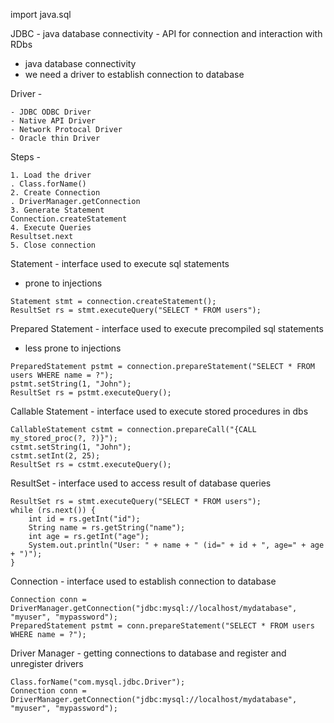 import java.sql

JDBC - java database connectivity - API for connection and interaction with RDbs

- java database connectivity
- we need a driver to establish connection to database

Driver -

```
- JDBC ODBC Driver
- Native API Driver
- Network Protocal Driver
- Oracle thin Driver
```

Steps -

```
1. Load the driver
. Class.forName()
2. Create Connection
. DriverManager.getConnection
3. Generate Statement
Connection.createStatement
4. Execute Queries
Resultset.next
5. Close connection
```

Statement - interface used to execute sql statements

- prone to injections

```
Statement stmt = connection.createStatement();
ResultSet rs = stmt.executeQuery("SELECT * FROM users");
```

Prepared Statement - interface used to execute precompiled sql statements

- less prone to injections

```
PreparedStatement pstmt = connection.prepareStatement("SELECT * FROM users WHERE name = ?");
pstmt.setString(1, "John");
ResultSet rs = pstmt.executeQuery();

```

Callable Statement - interface used to execute stored procedures in dbs

```
CallableStatement cstmt = connection.prepareCall("{CALL my_stored_proc(?, ?)}");
cstmt.setString(1, "John");
cstmt.setInt(2, 25);
ResultSet rs = cstmt.executeQuery();

```

ResultSet - interface used to access result of database queries

```
ResultSet rs = stmt.executeQuery("SELECT * FROM users");
while (rs.next()) {
    int id = rs.getInt("id");
    String name = rs.getString("name");
    int age = rs.getInt("age");
    System.out.println("User: " + name + " (id=" + id + ", age=" + age + ")");
}

```

Connection - interface used to establish connection to database

```
Connection conn = DriverManager.getConnection("jdbc:mysql://localhost/mydatabase", "myuser", "mypassword");
PreparedStatement pstmt = conn.prepareStatement("SELECT * FROM users WHERE name = ?");

```

Driver Manager - getting connections to database and register and unregister drivers

```
Class.forName("com.mysql.jdbc.Driver");
Connection conn = DriverManager.getConnection("jdbc:mysql://localhost/mydatabase", "myuser", "mypassword");

```
